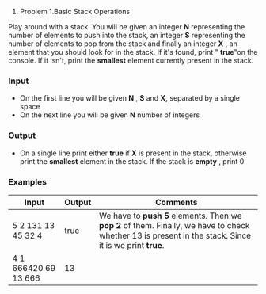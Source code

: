 ﻿1. Problem 1.Basic Stack Operations

Play around with a stack. You will be given an integer **N** representing the number of elements to push into the stack, an integer **S** representing the number of elements to pop from the stack and finally an integer **X** , an element that you should look for in the stack. If it&#39;s found, print &quot; **true**&quot;on the console. If it isn&#39;t, print the **smallest** element currently present in the stack.

### Input

- On the first line you will be given **N** , **S** and **X,** separated by a single space
- On the next line you will be given **N** number of integers

### Output

- On a single line print either **true** if **X** is present in the stack, otherwise print the **smallest** element in the stack. If the stack is **empty** , print 0

### Examples

| **Input** | **Output** | **Comments** |
| --- | --- | --- |
| 5 2 131 13 45 32 4 | true | We have to **push 5** elements. Then we **pop 2** of them. Finally, we have to check whether 13 is present in the stack. Since it is we print **true**. |
| 4 1 666420 69 13 666 | 13 |   |

